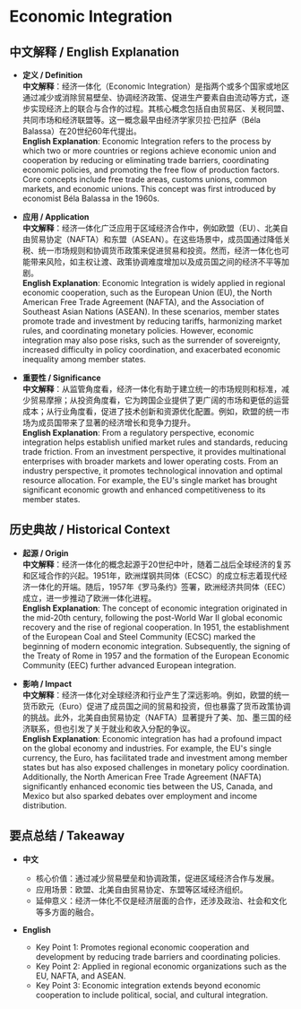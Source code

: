 # Economic Integration

## 中文解释 / English Explanation

* **定义 / Definition**  
  **中文解释**：经济一体化（Economic Integration）是指两个或多个国家或地区通过减少或消除贸易壁垒、协调经济政策、促进生产要素自由流动等方式，逐步实现经济上的联合与合作的过程。其核心概念包括自由贸易区、关税同盟、共同市场和经济联盟等。这一概念最早由经济学家贝拉·巴拉萨（Béla Balassa）在20世纪60年代提出。  
  **English Explanation**: Economic Integration refers to the process by which two or more countries or regions achieve economic union and cooperation by reducing or eliminating trade barriers, coordinating economic policies, and promoting the free flow of production factors. Core concepts include free trade areas, customs unions, common markets, and economic unions. This concept was first introduced by economist Béla Balassa in the 1960s.

* **应用 / Application**  
  **中文解释**：经济一体化广泛应用于区域经济合作中，例如欧盟（EU）、北美自由贸易协定（NAFTA）和东盟（ASEAN）。在这些场景中，成员国通过降低关税、统一市场规则和协调货币政策来促进贸易和投资。然而，经济一体化也可能带来风险，如主权让渡、政策协调难度增加以及成员国之间的经济不平等加剧。  
  **English Explanation**: Economic Integration is widely applied in regional economic cooperation, such as the European Union (EU), the North American Free Trade Agreement (NAFTA), and the Association of Southeast Asian Nations (ASEAN). In these scenarios, member states promote trade and investment by reducing tariffs, harmonizing market rules, and coordinating monetary policies. However, economic integration may also pose risks, such as the surrender of sovereignty, increased difficulty in policy coordination, and exacerbated economic inequality among member states.

* **重要性 / Significance**  
  **中文解释**：从监管角度看，经济一体化有助于建立统一的市场规则和标准，减少贸易摩擦；从投资角度看，它为跨国企业提供了更广阔的市场和更低的运营成本；从行业角度看，促进了技术创新和资源优化配置。例如，欧盟的统一市场为成员国带来了显著的经济增长和竞争力提升。  
  **English Explanation**: From a regulatory perspective, economic integration helps establish unified market rules and standards, reducing trade friction. From an investment perspective, it provides multinational enterprises with broader markets and lower operating costs. From an industry perspective, it promotes technological innovation and optimal resource allocation. For example, the EU's single market has brought significant economic growth and enhanced competitiveness to its member states.

## 历史典故 / Historical Context

* **起源 / Origin**  
  **中文解释**：经济一体化的概念起源于20世纪中叶，随着二战后全球经济的复苏和区域合作的兴起。1951年，欧洲煤钢共同体（ECSC）的成立标志着现代经济一体化的开端。随后，1957年《罗马条约》签署，欧洲经济共同体（EEC）成立，进一步推动了欧洲一体化进程。  
  **English Explanation**: The concept of economic integration originated in the mid-20th century, following the post-World War II global economic recovery and the rise of regional cooperation. In 1951, the establishment of the European Coal and Steel Community (ECSC) marked the beginning of modern economic integration. Subsequently, the signing of the Treaty of Rome in 1957 and the formation of the European Economic Community (EEC) further advanced European integration.

* **影响 / Impact**  
  **中文解释**：经济一体化对全球经济和行业产生了深远影响。例如，欧盟的统一货币欧元（Euro）促进了成员国之间的贸易和投资，但也暴露了货币政策协调的挑战。此外，北美自由贸易协定（NAFTA）显著提升了美、加、墨三国的经济联系，但也引发了关于就业和收入分配的争议。  
  **English Explanation**: Economic integration has had a profound impact on the global economy and industries. For example, the EU's single currency, the Euro, has facilitated trade and investment among member states but has also exposed challenges in monetary policy coordination. Additionally, the North American Free Trade Agreement (NAFTA) significantly enhanced economic ties between the US, Canada, and Mexico but also sparked debates over employment and income distribution.

## 要点总结 / Takeaway

* **中文**  
  - 核心价值：通过减少贸易壁垒和协调政策，促进区域经济合作与发展。  
  - 应用场景：欧盟、北美自由贸易协定、东盟等区域经济组织。  
  - 延伸意义：经济一体化不仅是经济层面的合作，还涉及政治、社会和文化等多方面的融合。  

* **English**  
  - Key Point 1: Promotes regional economic cooperation and development by reducing trade barriers and coordinating policies.  
  - Key Point 2: Applied in regional economic organizations such as the EU, NAFTA, and ASEAN.  
  - Key Point 3: Economic integration extends beyond economic cooperation to include political, social, and cultural integration.